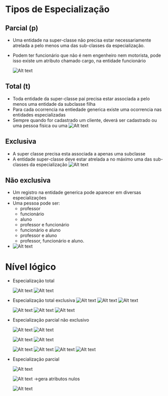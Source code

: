 # Tipos de Especialização

## Parcial (p)
- Uma entidade na super-classe não precisa estar necessariamente atrelada a pelo menos uma das sub-classes da especialização.
- Podem ter funcionário que não é nem engenheiro nem motorista, pode isso existe um atributo chamado cargo, na entidade funcionário

    ![Alt text](image-2.png)

## Total (t)
- Toda entidade da super-classe pai precisa estar associada a pelo menos uma entidade da subclasse filha
- Para cada ocorrencia na entiedade generica existe uma ocorrencia nas entidades especializadas
- Sempre quando for cadastrado um cliente, deverá ser cadastrado ou uma pessoa física ou uma 
  ![Alt text](image-3.png)


## Exclusiva
- A super classe precisa esta associada a apenas uma subclasse
- A entidade super-classe deve estar atrelada a no máximo uma das sub-classes da especialização
  ![Alt text](image-4.png)

## Não exclusiva
- Um registro na entidade generica pode aparecer em diversas especializações
- Uma pessoa pode ser:
  -  professor
  -  funcionário
  -  aluno
  -  professor e funcionário
  -  funcionário e aluno
  -  professor e aluno
  -  professor, funcionário e aluno. 
- ![Alt text](image-5.png)

# Nível lógico
- Especialização total

    ![Alt text](image-7.png)
    ![Alt text](image-6.png)

- Especialização total exclusiva
    ![Alt text](image-23.png)
    ![Alt text](image-24.png)
    ![Alt text](image-25.png)

    ![Alt text](image-26.png)
    ![Alt text](image-27.png)
    ![Alt text](image-28.png)
    
- Especialização parcial não exclusivo

    ![Alt text](image-9.png)
    ![Alt text](image-10.png)

    ![Alt text](image-14.png)
    ![Alt text](image-17.png)

    ![Alt text](image-18.png)
    ![Alt text](image-21.png)
    ![Alt text](image-20.png)
    ![Alt text](image-22.png)

- Especialização parcial

    ![Alt text](image-11.png)

    ![Alt text](image-12.png) ->gera atributos nulos

    ![Alt text](image-13.png)